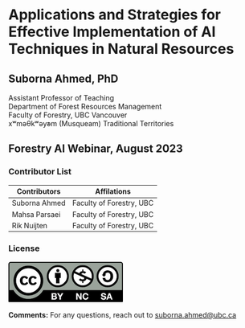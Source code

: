 # Applications and Strategies for Effective Implementation of AI Techniques in Natural Resources

## Suborna Ahmed, PhD
Assistant Professor of Teaching
</br>
Department of Forest Resources Management
</br>
Faculty of Forestry, UBC Vancouver
</br>
xʷməθkʷəy̓əm (Musqueam) Traditional Territories

## Forestry AI Webinar, August 2023


### Contributor List

| Contributors  | Affilations              |
| ------------- | ------------------------ |
| Suborna Ahmed | Faculty of Forestry, UBC |
| Mahsa Parsaei | Faculty of Forestry, UBC |
| Rik Nuijten | Faculty of Forestry, UBC |
### License

![license](license.png)


**Comments:** For any questions, reach out to suborna.ahmed@ubc.ca


